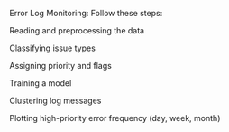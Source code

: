 Error Log Monitoring: Follow these steps:

Reading and preprocessing the data

Classifying issue types

Assigning priority and flags

Training a model

Clustering log messages

Plotting high-priority error frequency (day, week, month)



